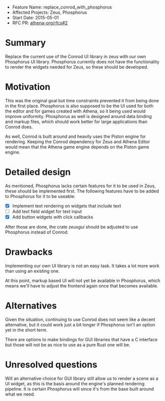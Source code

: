 - Feature Name: replace_conrod_with_phosphorus
- Affected Projects: Zeus, Phosphorus
- Start Date: 2015-05-01
- RFC PR: [athena-org/rfcs#2](https://github.com/athena-org/rfcs/pull/2)

# Summary

Replace the current use of the Conrod UI library in zeus with our own Phosphorus UI library. Phosphorus currently does not have the functionality to render the widgets needed for Zeus, so these should be developed.

# Motivation

This was the original goal but time constraints prevented it from being done in the first place. Phosphorus is also supposed to be the UI used for both the editor and for games created with Athena, so it being used would improve uniformity. Phosphorus as well is designed around data binding and markup files, which should work better for large applications than Conrod does.

As well, Conrod is built around and heavily uses the Piston engine for rendering. Keeping the Conrod dependency for Zeus and Athena Editor would mean that the Athena game engine depends on the Piston game engine.

# Detailed design

As mentioned, Phosphorus lacks certain features for it to be used in Zeus, these should be implemented first. The following features have to be added to Phosphorus for it to be useable:

- [x] Implement text rendering on widgets that include text
- [ ] Add text field widget for text input
- [x] Add button widgets with click callbacks

After those are done, the crate *zeusgui* should be adjusted to use Phosphorus instead of Conrod.

# Drawbacks

Implementing our own UI library is not an easy task. It takes a lot more work than using an existing one.

At this point, markup based UI will not yet be available in Phosphorus, which means we'll have to adjust the frontend again once that becomes available.

# Alternatives

Given the situation, continuing to use Conrod does not seem like a decent alternative, but it could work just a bit longer if Phosphorus isn't an option yet in the short term.

There are options to make bindings for GUI libraries that have a C interface but those will not be as nice to use as a pure Rust one will be.

# Unresolved questions

Will an alternative choice for GUI library still allow us to render a scene as a UI widget, as this is the basis around the engine's planned rendering pipeline. It is certain Phosphorus will since it's from the base built around what we need.
